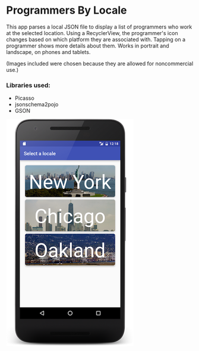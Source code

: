 # Programmers By Locale

This app parses a local JSON file to display a list of programmers who work at the selected location. 
Using a RecyclerView, the programmer's icon changes based on which platform they are associated with. 
Tapping on a programmer shows more details about them. 
Works in portrait and landscape, on phones and tablets.

(Images included were chosen because they are allowed for noncommercial use.)

### Libraries used:
 - Picasso
 - jsonschema2pojo
 - GSON

![](https://github.com/roberrera/ProgrammersByLocale/blob/master/Screenshots/device-2016-08-14-001831-small.png)

